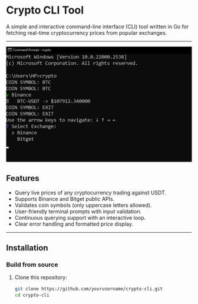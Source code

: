 # Crypto CLI Tool

A simple and interactive command-line interface (CLI) tool written in Go for fetching real-time cryptocurrency prices from popular exchanges.

---
![Crypto CLI Screenshot](assets/images/cli-image.png)

## Features

- Query live prices of any cryptocurrency trading against USDT.
- Supports Binance and Bitget public APIs.
- Validates coin symbols (only uppercase letters allowed).
- User-friendly terminal prompts with input validation.
- Continuous querying support with an interactive loop.
- Clear error handling and formatted price display.
---

## Installation

### Build from source

1. Clone this repository:

   ```bash
   git clone https://github.com/yourusername/crypto-cli.git
   cd crypto-cli
